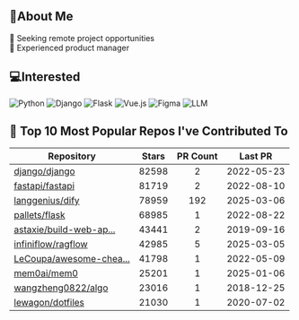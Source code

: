 ## 💫About Me 
👯 Seeking remote project opportunities   
🌱 Experienced product manager

## 💻Interested
![Python](https://img.shields.io/badge/python-3670A0?style=for-the-badge&logo=python&logoColor=ffdd54) ![Django](https://img.shields.io/badge/django-%23092E20.svg?style=for-the-badge&logo=django&logoColor=white) ![Flask](https://img.shields.io/badge/flask-%23000.svg?style=for-the-badge&logo=flask&logoColor=white) ![Vue.js](https://img.shields.io/badge/vuejs-%2335495e.svg?style=for-the-badge&logo=vuedotjs&logoColor=%234FC08D)  ![Figma](https://img.shields.io/badge/figma-%23F24E1E.svg?style=for-the-badge&logo=figma&logoColor=white) ![LLM](https://img.shields.io/badge/LLM-%23412991.svg?style=for-the-badge&logo=openai&logoColor=white)

## 🌟 Top 10 Most Popular Repos I've Contributed To

| Repository | Stars | PR Count | Last PR |
|-----|:---:|:---:|:---:|
| [django/django](https://github.com/django/django) | 82598 | 2 | 2022-05-23 |
| [fastapi/fastapi](https://github.com/fastapi/fastapi) | 81719 | 2 | 2022-08-10 |
| [langgenius/dify](https://github.com/langgenius/dify) | 78959 | 192 | 2025-03-06 |
| [pallets/flask](https://github.com/pallets/flask) | 68985 | 1 | 2022-08-22 |
| [astaxie/build-web-ap...](https://github.com/astaxie/build-web-application-with-golang) | 43441 | 2 | 2019-09-16 |
| [infiniflow/ragflow](https://github.com/infiniflow/ragflow) | 42985 | 5 | 2025-03-05 |
| [LeCoupa/awesome-chea...](https://github.com/LeCoupa/awesome-cheatsheets) | 41798 | 1 | 2022-05-09 |
| [mem0ai/mem0](https://github.com/mem0ai/mem0) | 25201 | 1 | 2025-01-06 |
| [wangzheng0822/algo](https://github.com/wangzheng0822/algo) | 23016 | 1 | 2018-12-25 |
| [lewagon/dotfiles](https://github.com/lewagon/dotfiles) | 21030 | 1 | 2020-07-02 |

